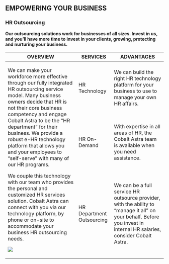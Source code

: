 ## EMPOWERING YOUR BUSINESS

### HR Outsourcing

**Our outsourcing solutions work for businesses of all sizes. Invest in us, and you’ll have more time to invest in your clients, growing, protecting and nurturing your business.**

<table>
  <thead>
    <tr>
      <th>OVERVIEW</th>
      <th>SERVICES</th>
      <th>ADVANTAGES</th>
    </tr>
  </thead>
  <tbody>
    <tr>
      <td rowspan="4">
        <p>We can make your workforce more effective through our fully integrated HR outsourcing service model. Many business owners decide that HR is not their core business competency and engage Cobalt Astra to be the “HR department” for their business. We provide a robust e-HR technology platform that allows you and your employees to “self-serve” with many of our HR programs.</p>
        <p>We couple this technology with our team who provides the personal and customized HR services solution. Cobalt Astra can connect with you via our technology platform, by phone or on-site to accommodate your business HR outsourcing needs.</p>
        <p><img src="/solutions-overview/photo2.jpg" /></p>
      </td>
    </tr>
    <tr>
      <td>HR Technology</td>
      <td>We can build the right HR technology platform for your business to use to manage your own HR affairs.</td>
    </tr>
    <tr>
      <td>HR On-Demand</td>
      <td>With expertise in all areas of HR, the Cobalt Astra team is available when you need assistance.</td>
    </tr>
    <tr>
      <td>HR Department Outsourcing</td>
      <td>We can be a full service HR outsource provider, with the ability to “manage it all” on your behalf. Before you invest in internal HR salaries, consider Cobalt Astra.</td>
    </tr>
  </tbody>
</table>
